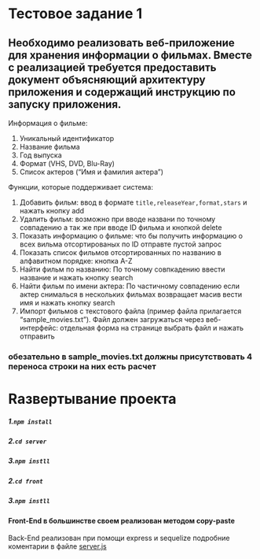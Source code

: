 Тестовое задание 1
=======================
Необходимо реализовать веб-приложение для хранения информации о фильмах. Вместе с реализацией требуется предоставить документ объясняющий архитектуру приложения и содержащий инструкцию по запуску приложения.
-----
Информация о фильме:
1. Уникальный идентификатор
2. Название фильма
3. Год выпуска
4. Формат (VHS, DVD, Blu-Ray)
5. Список актеров (“Имя и фамилия актера”)

Функции, которые поддерживает система:
1. Добавить фильм: ввод в формате ```title,releaseYear,format,stars``` и нажать кнопку add 
2. Удалить фильм: возможно при вводе названи по точному совпадению а так же при вводе ID фильма и кнопкой delete 
3. Показать информацию о фильме: что бы получить информацию о всех вильма отсортированых по ID отправте пустой запрос 
4. Показать список фильмов отсортированных по названию в алфавитном порядке:	кнопка A-Z
5. Найти фильм по названию: По точному совпкадению ввести название и нажать кнопку search
6. Найти фильм по имени актера: По частичному совпадению если актер снималься в нескольких фильмах возвращает масив вести имя и нажать кнопку search
7. Импорт фильмов с текстового файла (пример файла прилагается “sample_movies.txt”). Файл должен загружаться через веб-интерфейс: отдельная форма на странице выбрать файл и нажать отправить 
### обезательно в sample_movies.txt должны присутствовать 4 переноса строки на них есть расчет 
 Rазвертывание проекта
=======================
##### 1.```npm install```
##### 2.```cd server```
##### 3.```npm instll```
##### 2.```cd front```
##### 3.```npm instll```

#### Front-End в большинстве своем реализован методом сopy-paste
Back-End реализован  при помощи express и sequelize подробние коментарии в файле [server.js](https://github.com/nick6996war/WL/blob/master/server/server.js)
